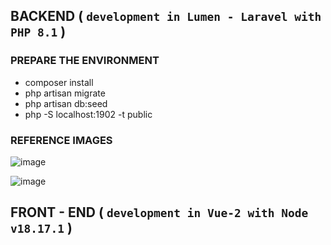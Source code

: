 ## BACKEND ( `development in Lumen - Laravel with PHP 8.1` )

### PREPARE THE ENVIRONMENT

- composer install
- php artisan migrate
- php artisan db:seed
- php -S localhost:1902 -t public

### REFERENCE IMAGES

![image](https://github.com/rgmatute/funiber-technical-test-products/assets/39324527/03a04d22-9301-4e47-8492-afc5a594a168)


![image](https://github.com/rgmatute/funiber-technical-test-products/assets/39324527/592f5860-dcd3-4f73-a1c9-235aa2951fa0)




## FRONT - END ( `development in Vue-2 with Node v18.17.1` )
